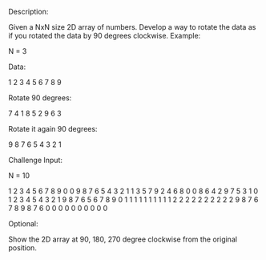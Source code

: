Description:

Given a NxN size 2D array of numbers. Develop a way to rotate the data as if you rotated the data by 90 degrees clockwise.
Example:

N = 3

Data:

1 2 3
4 5 6
7 8 9

Rotate 90 degrees:

7 4 1
8 5 2
9 6 3

Rotate it again 90 degrees:

9 8 7
6 5 4
3 2 1

Challenge Input:

N = 10

1 2 3 4 5 6 7 8 9 0
0 9 8 7 6 5 4 3 2 1
1 3 5 7 9 2 4 6 8 0
0 8 6 4 2 9 7 5 3 1
0 1 2 3 4 5 4 3 2 1
9 8 7 6 5 6 7 8 9 0
1 1 1 1 1 1 1 1 1 1
2 2 2 2 2 2 2 2 2 2
9 8 7 6 7 8 9 8 7 6
0 0 0 0 0 0 0 0 0 0

Optional:

Show the 2D array at 90, 180, 270 degree clockwise from the original position.
